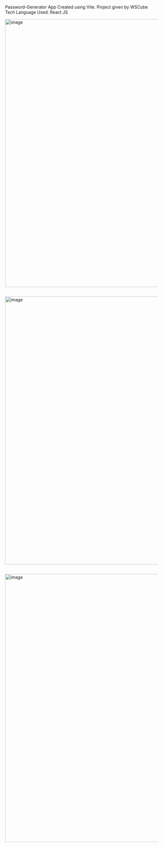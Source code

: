 Password-Generator App 
Created using Vite.
Project given by WSCube Tech
Language Used: React JS

<img width="1920" height="880" alt="image" src="https://github.com/user-attachments/assets/106c64d4-8d16-415f-9173-c060b37570cc" /><br><br>

<img width="1920" height="880" alt="image" src="https://github.com/user-attachments/assets/c9d80e6c-db20-4a51-802b-5a7ac5e55c03" /><br><br>

<img width="1920" height="880" alt="image" src="https://github.com/user-attachments/assets/dd8c88a7-71ac-43cd-ad7c-c6746ad22a97" />


